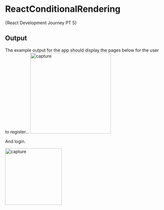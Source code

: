 # ReactConditionalRendering
{React Development Journey PT 5}

## Output 

The example output for the app should display the pages below for the user to register...
<img width="262" alt="capture" src="https://user-images.githubusercontent.com/91548582/143484900-1f32e5f7-454b-407c-97ec-bce34207cd83.PNG">


And login. 

<img width="184" alt="capture" src="https://user-images.githubusercontent.com/91548582/143486660-f21e0f58-0e88-4f22-ba04-25397e7dfa22.PNG">

